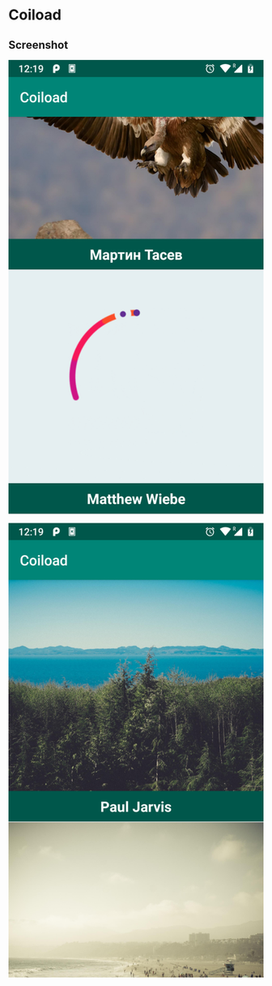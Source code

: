 # Coiload

## Screenshot

![alt text](https://github.com/pramodbharti/Coiload/blob/master/ss/1.png "Loading")

![alt text](https://github.com/pramodbharti/Coiload/blob/master/ss/2.png "Loaded")
